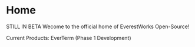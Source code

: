 # Home
STILL IN BETA
Wecome to the official home of EverestWorks Open-Source!

Current Products:
EverTerm (Phase 1 Development)

